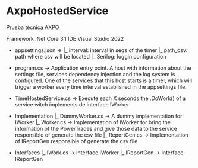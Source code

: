 # AxpoHostedService
Prueba técnica AXPO


Framework .Net Core 3.1
IDE Visual Studio 2022

- appsettings.json -> 
	|_ interval: interval in segs of the timer 
	|_ path_csv: path where csv will be located
	|_ Serilog: loggin configuration
	
- program.cs -> Application entry point. A host with information about the settings file, services dependency injection and the log system is configured. One of the services that this host starts is a timer, which will trigger a worker every time interval established in the appsettings file.
- TimeHostedService.cs -> Execute each X seconds the .DoWork() of a service witch implements de interface IWorker
- Implementation 
	|_ DummyWorker.cs -> A dummy implementation for IWorker
	|_ Worker.cs -> Implementation of IWorker for bring the information of the PowerTrades and give those data to the service responsible of generate the csv file
	|_ ReportGen.cs -> Implementation of IReportGen responsible of generate the csv file
- Interfaces
	|_ IWork.cs -> Interface IWorker 
	|_ IReportGen -> Interface IReportGen
